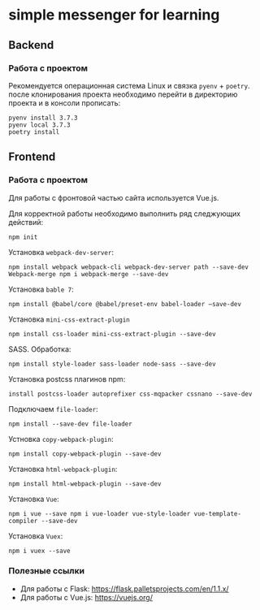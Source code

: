 #  simple messenger for learning

## Backend

### Работа с проектом

Рекомендуется операционная система Linux и связка `pyenv` + `poetry`.
после клонирования проекта необходимо перейти в директорию проекта и в консоли прописать:
```
pyenv install 3.7.3
pyenv local 3.7.3
poetry install
``` 

## Frontend

### Работа с проектом
Для работы с фронтовой частью сайта используется Vue.js.

Для корректной работы необходимо выполнить ряд следжующих действий:
```
npm init
```
Установка `webpack-dev-server`: 
```
npm install webpack webpack-cli webpack-dev-server path --save-dev
Webpack-merge npm i webpack-merge --save-dev
```
Установка `bable 7`:
```
npm install @babel/core @babel/preset-env babel-loader —save-dev
```
Установка `mini-css-extract-plugin`
```
npm install css-loader mini-css-extract-plugin --save-dev
```
SASS. Обработка:
```
npm install style-loader sass-loader node-sass --save-dev
```
Установка postcss плагинов npm:
```
install postcss-loader autoprefixer css-mqpacker cssnano --save-dev
```
Подключаем `file-loader`:
```
npm install --save-dev file-loader
```
Устновка `copy-webpack-plugin`:
```
npm install copy-webpack-plugin --save-dev
```
Установка `html-webpack-plugin`:
```
npm install html-webpack-plugin --save-dev
```
Установка `Vue`:
```
npm i vue --save npm i vue-loader vue-style-loader vue-template-compiler --save-dev
```
Установка `Vuex`:
```
npm i vuex --save 
```
### Полезные ссылки
- Для работы с Flask: https://flask.palletsprojects.com/en/1.1.x/
- Для работы с Vue.js: https://vuejs.org/